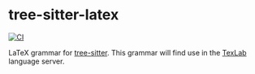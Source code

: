 # tree-sitter-latex

[![CI](https://github.com/latex-lsp/tree-sitter-latex/workflows/CI/badge.svg)](https://github.com/latex-lsp/tree-sitter-latex/actions)

LaTeX grammar for [tree-sitter](https://github.com/tree-sitter/tree-sitter).
This grammar will find use in the [TexLab](https://github.com/latex-lsp/texlab) language server.
